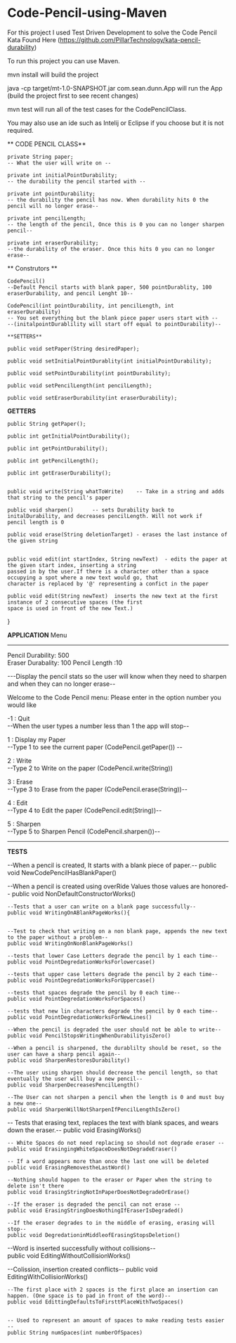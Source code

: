 # Code-Pencil-using-Maven

For this project I used Test Driven Development to solve the Code Pencil Kata Found Here (https://github.com/PillarTechnology/kata-pencil-durability)

To run this project you can use Maven.

mvn install    will build the project

java -cp target/mt-1.0-SNAPSHOT.jar com.sean.dunn.App  will run the App (build the project first to see recent changes)

mvn test will run all of the test cases for the CodePencilClass.


You may also use an ide such as Intelij or Eclipse if you choose but it is not required.





** CODE PENCIL CLASS**

    private String paper; 
    -- What the user will write on -- 
    
    private int initialPointDurability;  
    -- the durability the pencil started with -- 
    
    private int pointDurability; 
    -- the durability the pencil has now. When durability hits 0 the pencil will no longer erase-- 
    
    private int pencilLength; 
    -- the length of the pencil, Once this is 0 you can no longer sharpen pencil-- 
    
    private int eraserDurability; 
    --the durability of the eraser. Once this hits 0 you can no longer erase--

   ** Construtors **
   
    CodePencil() 
    --Default Pencil starts with blank paper, 500 pointDurablity, 100 eraserDurability, and pencil Lenght 10--
    
    CodePencil(int pointDurability, int pencilLength, int eraserDurability)
    -- You set everything but the blank piece paper users start with --
    --(initalpointDurablility will start off equal to pointDurability)--

    **SETTERS**
    
    public void setPaper(String desiredPaper);

    public void setInitialPointDurablity(int initialPointDurability);

    public void setPointDurability(int pointDurability);

    public void setPencilLength(int pencilLength);

    public void setEraserDurability(int eraserDurability);

   **GETTERS**
   
    public String getPaper();

    public int getInitialPointDurability();

    public int getPointDurability();

    public int getPencilLength();

    public int getEraserDurability();


    public void write(String whatToWrite)    -- Take in a string and adds that string to the pencil's paper

    public void sharpen()      -- sets Durability back to initalDurability, and decreases pencilLength. Will not work if
    pencil length is 0

    public void erase(String deletionTarget) - erases the last instance of the given string


    public void edit(int startIndex, String newText)  - edits the paper at the given start index, inserting a string
    passed in by the user.If there is a character other than a space  occupying a spot where a new text would go, that
    character is replaced by '@' representing a confict in the paper

    public void edit(String newText)  inserts the new text at the first instance of 2 consecutive spaces (the first
    space is used in front of the new Text.)
}


**APPLICATION**
Menu

**********************************************************************************
Pencil Durability: 500     
Eraser Durabality: 100
Pencil Length    :10

---Display the pencil stats so the user will know when they need to sharpen and when they can no longer erase--

Welcome to the Code Pencil menu: Please enter in the option number you would like


-1 : Quit                       
--When the user types a number less than 1 the app will stop--

1  : Display my Paper           
--Type 1 to see the current paper (CodePencil.getPaper()) --

2  : Write                      
--Type 2 to Write on the paper     (CodePencil.write(String))

3  : Erase                    
--Type 3 to Erase from the paper  (CodePencil.erase(String))--

4  : Edit                     
--Type 4 to Edit the paper  (CodePencil.edit(String))--

5  : Sharpen                    
--Type 5 to Sharpen Pencil (CodePencil.sharpen())--

**********************************************************************************




**TESTS**

--When a pencil is created, It starts with a blank piece of paper.--
    public void NewCodePencilHasBlankPaper()
    
--When a pencil is created using overRide Values those values are honored--
  public void NonDefaultConstructorWorks()


    --Tests that a user can write on a blank page successfully--
    public void WritingOnABlankPageWorks(){


    --Test to check that writing on a non blank page, appends the new text to the paper without a problem--
    public void WritingOnNonBlankPageWorks()

    --tests that lower Case Letters degrade the pencil by 1 each time--
    public void PointDegredationWorksForlowercase()

    --tests that upper case letters degrade the pencil by 2 each time--
    public void PointDegredationWorksForUppercase()

    --tests that spaces degrade the pencil by 0 each time--
    public void PointDegredationWorksForSpaces()

    --tests that new lin characters degrade the pencil by 0 each time--
    public void PointDegredationWorksForNewLines()

    --When the pencil is degraded the user should not be able to write--
    public void PencilStopsWritingWhenDurabilityisZero()

    --When a pencil is sharpened, the durablilty should be reset, so the user can have a sharp pencil again--
    public void SharpenRestoresDurability()

    --The user using sharpen should decrease the pencil length, so that eventually the user will buy a new pencil--
    public void SharpenDecreasesPencilLength()

    --The User can not sharpen a pencil when the length is 0 and must buy a new one--
    public void SharpenWillNotSharpenIfPencilLengthIsZero()

   -- Tests that erasing text, replaces the text with blank spaces, and wears down the eraser.--
    public void ErasingWorks()

    -- White Spaces do not need replacing so should not degrade eraser --
    public void ErasingingWhiteSpaceDoesNotDegradeEraser()

    -- If a word appears more than once the last one will be deleted
    public void ErasingRemovestheLastWord()

    --Nothing should happen to the eraser or Paper when the string to delete isn't there
    public void ErasingStringNotInPaperDoesNotDegradeOrErase()

    --If the eraser is degraded the pencil can not erase --
    public void ErasingStringDoesNothingIfEraserIsDegraded()

    --If the eraser degrades to in the middle of erasing, erasing will stop--
    public void DegredationinMiddleofErasingStopsDeletion()
    
   --Word is inserted successfully without collisions--    
   public void EditingWithoutCollisionWorks()
    
  --Colission, insertion created conflicts--
  public void EditingWithCollisionWorks()

    --The first place with 2 spaces is the first place an insertion can happen. (One space is to pad in front of the word)--
    public void EdittingDefaultsToFirsttPlaceWithTwoSpaces()


    -- Used to represent an amount of spaces to make reading tests easier --
    public String numSpaces(int numberOfSpaces)

